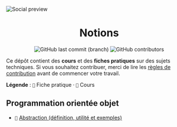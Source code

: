 ![Social preview](https://repository-images.githubusercontent.com/269603741/706f5c00-a72b-11ea-8df7-c69b0548578e)

<p align="center">
	<h1 align="center">Notions</h1>
	<p align="center">
		<img alt="GitHub last commit (branch)" src="https://img.shields.io/github/last-commit/readthedocs-fr/notions/master?label=derni%C3%A8re%20mise%20%C3%A0%20jour&style=flat-square">
		<img alt="GitHub contributors" src="https://img.shields.io/github/contributors/readthedocs-fr/notions?color=blue&style=flat-square">
	</p>
</p>

Ce dépôt contient des **cours** et des **fiches pratiques** sur des sujets techniques.
Si vous souhaitez contribuer, merci de lire les [règles de contribution](CONTRIBUTING.md) avant de commencer votre travail.

**Légende** :
`📑` Fiche pratique · `📖` Cours

## Programmation orientée objet

- `📑` [Abstraction (définition, utilité et exemples)](poo/abstraction)
